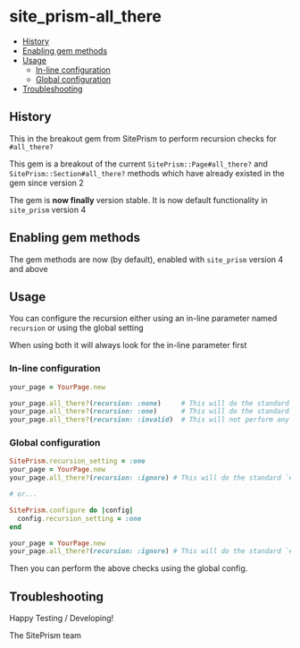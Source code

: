 # site_prism-all_there
- [History](#history)
- [Enabling gem methods](#enabling-gem-methods)
- [Usage](#usage)
  - [In-line configuration](#in-line-configuration)
  - [Global configuration](#global-configuration)
- [Troubleshooting](#troubleshooting)

## History

This in the breakout gem from SitePrism to perform recursion checks for `#all_there?`

This gem is a breakout of the current `SitePrism::Page#all_there?` and `SitePrism::Section#all_there?`
methods which have already existed in the gem since version 2

The gem is **now finally** version stable. It is now default functionality in `site_prism` version 4

## Enabling gem methods

The gem methods are now (by default), enabled with `site_prism` version 4 and above

## Usage

You can configure the recursion either using an in-line parameter named `recursion` or using the global setting

When using both it will always look for the in-line parameter first

### In-line configuration

```rb
your_page = YourPage.new

your_page.all_there?(recursion: :none)     # This will do the standard `#all_there?` check on the current page
your_page.all_there?(recursion: :one)      # This will do the standard `#all_there?` check on the current page as well recursing into all `:section` or `:sections` objects and then doing the standard `#all_there?` check on those `Section` instances
your_page.all_there?(recursion: :invalid)  # This will not perform any checks and just log an error
```

### Global configuration

```rb
SitePrism.recursion_setting = :one
your_page = YourPage.new
your_page.all_there?(recursion: :ignore) # This will do the standard `#all_there?` check on the current page as well recursing into all `:section` or `:sections` objects and then doing the standard `#all_there?` check on those sections

# or...

SitePrism.configure do |config|
  config.recursion_setting = :one
end

your_page = YourPage.new
your_page.all_there?(recursion: :ignore) # This will do the standard `#all_there?` check on the current page as well recursing into all `:section` or `:sections` objects and then doing the standard `#all_there?` check on those `Section` instances
```

Then you can perform the above checks using the global config.

## Troubleshooting

Happy Testing / Developing!

The SitePrism team

